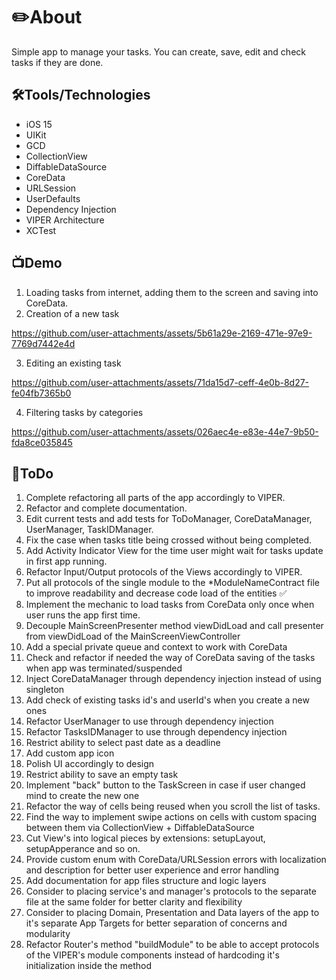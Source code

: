 # ✏️About
Simple app to manage your tasks. You can create, save, edit and check tasks if they are done.

## 🛠Tools/Technologies
- iOS 15
- UIKit
- GCD
- CollectionView
- DiffableDataSource
- CoreData
- URLSession
- UserDefaults
- Dependency Injection
- VIPER Architecture
- XCTest

## 📺Demo
1. Loading tasks from internet, adding them to the screen and saving into CoreData.
2. Creation of a new task


https://github.com/user-attachments/assets/5b61a29e-2169-471e-97e9-7769d7442e4d

3. Editing an existing task


https://github.com/user-attachments/assets/71da15d7-ceff-4e0b-8d27-fe04fb7365b0

4. Filtering tasks by categories


https://github.com/user-attachments/assets/026aec4e-e83e-44e7-9b50-fda8ce035845


## 📌ToDo
1. Complete refactoring all parts of the app accordingly to VIPER.
2. Refactor and complete documentation.
3. Edit current tests and add tests for ToDoManager, CoreDataManager, UserManager, TaskIDManager.
4. Fix the case when tasks title being crossed without being completed.
5. Add Activity Indicator View for the time user might wait for tasks update in first app running.
6. Refactor Input/Output protocols of the Views accordingly to VIPER.
7. Put all protocols of the single module to the *ModuleNameContract file to improve readability and decrease code load of the entities ✅
8. Implement the mechanic to load tasks from CoreData only once when user runs the app first time.
9. Decouple MainScreenPresenter method viewDidLoad and call presenter from viewDidLoad of the MainScreenViewController
10. Add a special private queue and context to work with CoreData
11. Check and refactor if needed the way of CoreData saving of the tasks when app was terminated/suspended
12. Inject CoreDataManager through dependency injection instead of using singleton
13. Add check of existing tasks id's and userId's when you create a new ones
14. Refactor UserManager to use through dependency injection
15. Refactor TasksIDManager to use through dependency injection
16. Restrict ability to select past date as a deadline
17. Add custom app icon
18. Polish UI accordingly to design
19. Restrict ability to save an empty task
20. Implement "back" button to the TaskScreen in case if user changed mind to create the new one
21. Refactor the way of cells being reused when you scroll the list of tasks.
22. Find the way to implement swipe actions on cells with custom spacing between them via CollectionView + DiffableDataSource
23. Cut View's into logical pieces by extensions: setupLayout, setupApperance and so on.
24. Provide custom enum with CoreData/URLSession errors with localization and description for better user experience and error handling
25. Add documentation for app files structure and logic layers
26. Consider to placing service's and manager's protocols to the separate file at the same folder for better clarity and flexibility
27. Consider to placing Domain, Presentation and Data layers of the app to it's separate App Targets for better separation of concerns and modularity
28. Refactor Router's method "buildModule" to be able to accept protocols of the VIPER's module components instead of hardcoding it's initialization inside the method


